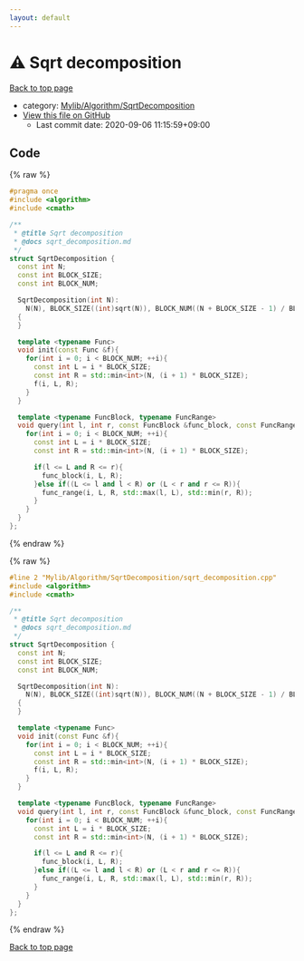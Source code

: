 ```yaml
---
layout: default
---
```


<!-- mathjax config similar to math.stackexchange -->
<script type="text/javascript" async
  src="https://cdnjs.cloudflare.com/ajax/libs/mathjax/2.7.5/MathJax.js?config=TeX-MML-AM_CHTML">
</script>
<script type="text/x-mathjax-config">
  MathJax.Hub.Config({
    TeX: { equationNumbers: { autoNumber: "AMS" }},
    tex2jax: {
      inlineMath: [ ['$','$'] ],
      processEscapes: true
    },
    "HTML-CSS": { matchFontHeight: false },
    displayAlign: "left",
    displayIndent: "2em"
  });
</script>

<script type="text/javascript" src="https://cdnjs.cloudflare.com/ajax/libs/jquery/3.4.1/jquery.min.js"></script>
<script src="https://cdn.jsdelivr.net/npm/jquery-balloon-js@1.1.2/jquery.balloon.min.js" integrity="sha256-ZEYs9VrgAeNuPvs15E39OsyOJaIkXEEt10fzxJ20+2I=" crossorigin="anonymous"></script>
<script type="text/javascript" src="../../../../assets/js/copy-button.js"></script>
<link rel="stylesheet" href="../../../../assets/css/copy-button.css" />


# :warning: Sqrt decomposition

<a href="../../../../index.html">Back to top page</a>

* category: <a href="../../../../index.html#c78b3868045887a7ae97845e4050078a">Mylib/Algorithm/SqrtDecomposition</a>
* <a href="{{ site.github.repository_url }}/blob/master/Mylib/Algorithm/SqrtDecomposition/sqrt_decomposition.cpp">View this file on GitHub</a>
    - Last commit date: 2020-09-06 11:15:59+09:00




## Code

<a id="unbundled"></a>
{% raw %}
```cpp
#pragma once
#include <algorithm>
#include <cmath>

/**
 * @title Sqrt decomposition
 * @docs sqrt_decomposition.md
 */
struct SqrtDecomposition {
  const int N;
  const int BLOCK_SIZE;
  const int BLOCK_NUM;

  SqrtDecomposition(int N):
    N(N), BLOCK_SIZE((int)sqrt(N)), BLOCK_NUM((N + BLOCK_SIZE - 1) / BLOCK_SIZE)
  {
  }

  template <typename Func>
  void init(const Func &f){
    for(int i = 0; i < BLOCK_NUM; ++i){
      const int L = i * BLOCK_SIZE;
      const int R = std::min<int>(N, (i + 1) * BLOCK_SIZE);
      f(i, L, R);
    }
  }

  template <typename FuncBlock, typename FuncRange>
  void query(int l, int r, const FuncBlock &func_block, const FuncRange &func_range){ // [l, r)
    for(int i = 0; i < BLOCK_NUM; ++i){
      const int L = i * BLOCK_SIZE;
      const int R = std::min<int>(N, (i + 1) * BLOCK_SIZE);

      if(l <= L and R <= r){
        func_block(i, L, R);
      }else if((L <= l and l < R) or (L < r and r <= R)){
        func_range(i, L, R, std::max(l, L), std::min(r, R));
      }
    }
  }
};

```
{% endraw %}

<a id="bundled"></a>
{% raw %}
```cpp
#line 2 "Mylib/Algorithm/SqrtDecomposition/sqrt_decomposition.cpp"
#include <algorithm>
#include <cmath>

/**
 * @title Sqrt decomposition
 * @docs sqrt_decomposition.md
 */
struct SqrtDecomposition {
  const int N;
  const int BLOCK_SIZE;
  const int BLOCK_NUM;

  SqrtDecomposition(int N):
    N(N), BLOCK_SIZE((int)sqrt(N)), BLOCK_NUM((N + BLOCK_SIZE - 1) / BLOCK_SIZE)
  {
  }

  template <typename Func>
  void init(const Func &f){
    for(int i = 0; i < BLOCK_NUM; ++i){
      const int L = i * BLOCK_SIZE;
      const int R = std::min<int>(N, (i + 1) * BLOCK_SIZE);
      f(i, L, R);
    }
  }

  template <typename FuncBlock, typename FuncRange>
  void query(int l, int r, const FuncBlock &func_block, const FuncRange &func_range){ // [l, r)
    for(int i = 0; i < BLOCK_NUM; ++i){
      const int L = i * BLOCK_SIZE;
      const int R = std::min<int>(N, (i + 1) * BLOCK_SIZE);

      if(l <= L and R <= r){
        func_block(i, L, R);
      }else if((L <= l and l < R) or (L < r and r <= R)){
        func_range(i, L, R, std::max(l, L), std::min(r, R));
      }
    }
  }
};

```
{% endraw %}

<a href="../../../../index.html">Back to top page</a>

